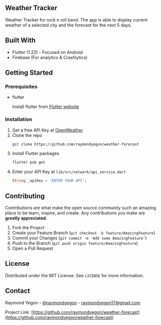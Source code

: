 ## **Weather Tracker**

Weather Tracker for rock n roll band. The app is able to display current weather of a selected city and the forecast for the next 5 days.

## Built With
* Flutter (1.22) - Focused on Android
* Firebase (For analytics & Crashlytics)



## Getting Started
### Prerequisites
* flutter
  
  Install flutter from [Flutter website](https://flutter.dev)   

### Installation
1. Get a free API Key at [OpenWeather](https://home.openweathermap.org/api_keys)
2. Clone the repo
   ```sh
   git clone https://github.com/raymondyegon/weather-forecast
   ```
3. Install Flutter packages
    ```sh
    flutter pub get
    ```
4. Enter your API Key at `lib/src/network/api_service.dart`
    ```dart
    String _apiKey = 'ENTER YOUR API';
    ```


## Contributing

Contributions are what make the open source community such an amazing place to be learn, inspire, and create. Any contributions you make are **greatly appreciated**.

1. Fork the Project
2. Create your Feature Branch (`git checkout -b feature/AmazingFeature`)
3. Commit your Changes (`git commit -m 'Add some AmazingFeature'`)
4. Push to the Branch (`git push origin feature/AmazingFeature`)
5. Open a Pull Request

## License

Distributed under the MIT License. See `LICENSE` for more information.

## Contact

Raymond Yegon - [@raymondyegon](https://github.com/raymondyegon) - raymondyegon17@gmail.com

Project Link: [https://github.com/raymondyegon/weather-forecast](https://github.com/raymondyegon/weather-forecast)